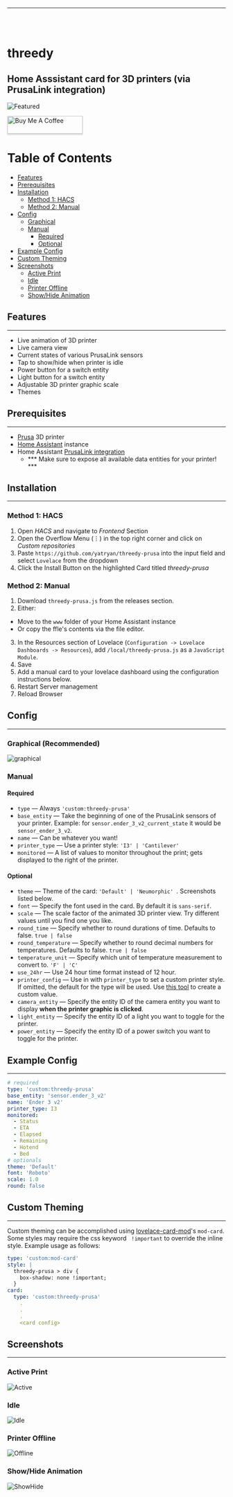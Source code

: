___


<br />
<br />

# threedy
## Home Asssistant card for 3D printers (via PrusaLink integration)


![Featured](https://github.com/yatryan/threedy-prusa/raw/master/screenshots/active.png)

<a href="https://www.buymeacoffee.com/yatryan" target="_blank"><img src="https://www.buymeacoffee.com/assets/img/custom_images/orange_img.png" alt="Buy Me A Coffee" style="height: 41px !important;width: 174px !important;box-shadow: 0px 3px 2px 0px rgba(190, 190, 190, 0.5) !important;-webkit-box-shadow: 0px 3px 2px 0px rgba(190, 190, 190, 0.5) !important;" ></a>


# Table of Contents
- [Features](#-features)
- [Prerequisites](#-prerequisites)
- [Installation](#-installation)
  - [Method 1: HACS](#method-1-hacs)
  - [Method 2: Manual](#method-2-manual)
- [Config](#-config)
  - [Graphical](#-Graphical)
  - [Manual](#manual)
    - [Required](#required)
    - [Optional](#optional)
- [Example Config](#-example-config)
- [Custom Theming](#-custom-theming)
- [Screenshots](#-screenshots)
  - [Active Print](#active-print)
  - [Idle](#idle)
  - [Printer Offline](#printer-offline)
  - [Show/Hide Animation](#showhide-animation)

## Features
---

- Live animation of 3D printer
- Live camera view
- Current states of various PrusaLink sensors
- Tap to show/hide when printer is idle
- Power button for a switch entity
- Light button for a switch entity
- Adjustable 3D printer graphic scale
- Themes


## Prerequisites
---
- [Prusa](https://www.prusa3d.com/) 3D printer
- [Home Assistant](https://www.home-assistant.io/) instance
- Home Assistant [PrusaLink integration](https://www.home-assistant.io/integrations/prusalink/)
  - *** Make sure to expose all available data entities for your printer! ***


## Installation
---
### Method 1: HACS
1. Open _HACS_ and navigate to _Frontend_ Section
2. Open the Overflow Menu (⋮) in the top right corner and click on _Custom repositories_
3. Paste `https://github.com/yatryan/threedy-prusa` into the input field and select `Lovelace` from the dropdown
4. Click the Install Button on the highlighted Card titled _threedy-prusa_

### Method 2: Manual

1. Download ```threedy-prusa.js``` from the releases section.
2. Either:
  * Move to the ```www``` folder of your Home Assistant instance
  * Or copy the ffle's contents via the file editor.
3. In the Resources section of Lovelace (```Configuration -> Lovelace Dashboards -> Resources```), add ```/local/threedy-prusa.js``` as a ```JavaScript Module```.
4. Save
5. Add a manual card to your lovelace dashboard using the configuration instructions below.
6. Restart Server management
7. Reload Browser


## Config
---

### Graphical (Recommended)

![graphical](https://github.com/yatryan/threedy-prusa/raw/master/screenshots/graphical.png)


### Manual

#### Required

- ```type``` &mdash; Always ```'custom:threedy-prusa'```
- ```base_entity``` &mdash; Take the beginning of one of the PrusaLink sensors of your printer. Example: for ```sensor.ender_3_v2_current_state``` it would be ```sensor_ender_3_v2```.
- ```name``` &mdash; Can be whatever you want!
- ```printer_type``` &mdash; Use a  printer style: ```'I3' | 'Cantilever' ```
- ```monitored``` &mdash; A list of values to monitor throughout the print; gets displayed to the right of the printer.

#### Optional

- ```theme``` &mdash; Theme of the card: ```'Default' | 'Neumorphic' ```. Screenshots listed below.
- ```font``` &mdash; Specify the font used in the card. By default it is ```sans-serif```.
- ```scale``` &mdash; The scale factor of the animated 3D printer view. Try different values until you find one you like.
- ```round_time``` &mdash; Specify whether to round durations of time. Defaults to false. ```true | false```
- ```round_temperature``` &mdash; Specify whether to round decimal numbers for temperatures. Defaults to false. ```true | false```
- ```temperature_unit``` &mdash; Specify which unit of temperature measurement to convert to. ```'F' | 'C' ```
- ```use_24hr``` &mdash; Use 24 hour time format instead of 12 hour.
- ```printer_config``` &mdash; Use in with ```printer_type``` to set a custom printer style. If omitted, the default for the type will be used. Use [this tool](https://google.com) to create a custom value.
- ```camera_entity``` &mdash; Specify the entity ID of the camera entity you want to display **when the printer graphic is clicked**.
- ```light_entity``` &mdash; Specify the entity ID of a light you want to toggle for the printer.
- ```power_entity``` &mdash; Specify the entity ID of a power switch you want to toggle for the printer.

## Example Config
---

```yaml
# required
type: 'custom:threedy-prusa'
base_entity: 'sensor.ender_3_v2'
name: 'Ender 3 v2'
printer_type: I3
monitored:
  - Status
  - ETA
  - Elapsed
  - Remaining
  - Hotend
  - Bed
# optionals  
theme: 'Default'
font: 'Roboto'
scale: 1.0
round: false 
```

## Custom Theming
---

Custom theming can be accomplished using [lovelace-card-mod](https://github.com/thomasloven/lovelace-card-mod#mod-card)'s ```mod-card```.
Some styles may require the css keyword ``` !important``` to override the inline style.
Example usage as follows:

```yaml
type: 'custom:mod-card'
style: |
  threedy-prusa > div {
    box-shadow: none !important;
  }
card:
  type: 'custom:threedy-prusa'
    .
    .
    .
    <card config>
```


## Screenshots
---

### Active Print

![Active](https://github.com/yatryan/threedy-prusa/raw/master/screenshots/active.png)

### Idle

![Idle](https://github.com/yatryan/threedy-prusa/raw/master/screenshots/idle.png)

### Printer Offline

![Offline](https://github.com/yatryan/threedy-prusa/raw/master/screenshots/offline.png)

### Show/Hide Animation

![ShowHide](https://media.giphy.com/media/14VgtFSulJkOaRiZFo/giphy.gif)

